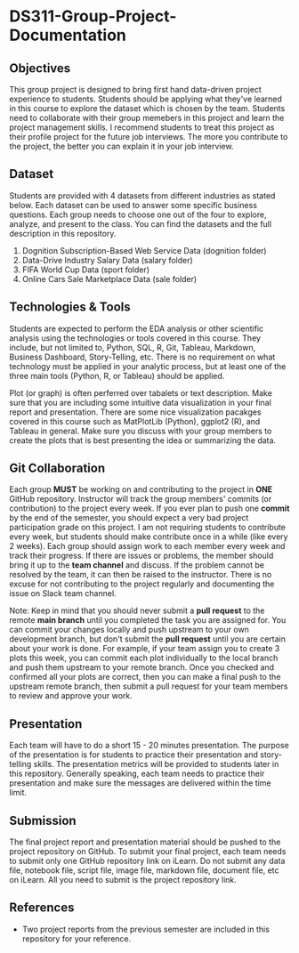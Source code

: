 # DS311-Group-Project-Documentation

## Objectives
This group project is designed to bring first hand data-driven project experience to students. Students should be applying what they've learned in this course to explore the dataset which is chosen by the team. Students need to collaborate with their group memebers in this project and learn the project management skills.  I recommend students to treat this project as their profile project for the future job interviews. The more you contribute to the project, the better you can explain it in your job interview. 

## Dataset
Students are provided with 4 datasets from different industries as stated below.  Each dataset can be used to answer some specific business questions.  Each group needs to choose one out of the four to explore, analyze, and present to the class. You can find the datasets and the full description in this repository.

1. Dognition Subscription-Based Web Service Data (dognition folder)
2. Data-Drive Industry Salary Data (salary folder)
3. FIFA World Cup Data (sport folder)
4. Online Cars Sale Marketplace Data (sale folder)

## Technologies & Tools
Students are expected to perform the EDA analysis or other scientific analysis using the technologies or tools covered in this course.  They include, but not limited to, Python, SQL, R, Git, Tableau, Markdown, Business Dashboard, Story-Telling, etc. There is no requirement on what technology must be applied in your analytic process, but at least one of the three main tools (Python, R, or Tableau) should be applied.  

Plot (or graph) is often perferred over tabalets or text description. Make sure that you are including some intuitive data visualization in your final report and presentation. There are some nice visualization pacakges covered in this course such as MatPlotLib (Python), ggplot2 (R), and Tableau in general.  Make sure you discuss with your group members to create the plots that is best presenting the idea or summarizing the data.

## Git Collaboration
Each group **MUST** be working on and contributing to the project in **ONE** GitHub repository. Instructor will track the group members' commits (or contribution) to the project every week. If you ever plan to push one **commit** by the end of the semester, you should expect a very bad project participation grade on this project.  I am not requiring students to contribute every week, but students should make contribute once in a while (like every 2 weeks).  Each group should assign work to each member every week and track their progress.  If there are issues or problems, the member should bring it up to the **team channel** and discuss.  If the problem cannot be resolved by the team, it can then be raised to the instructor.  There is no excuse for not contributing to the project regularly and documenting the issue on Slack team channel.

Note: Keep in mind that you should never submit a **pull request** to the remote **main branch** until you completed the task you are assigned for.  You can commit your changes locally and push upstream to your own development branch, but don't submit the **pull request** until you are certain about your work is done.  For example, if your team assign you to create 3 plots this week, you can commit each plot individually to the local branch and push them upstream to your remote branch. Once you checked and confirmed all your plots are correct, then you can make a final push to the upstream remote branch, then submit a pull request for your team members to review and approve your work.

## Presentation
Each team will have to do a short 15 - 20 minutes presentation.  The purpose of the presentation is for students to practice their presentation and story-telling skills. The presentation metrics will be provided to students later in this repository.  Generally speaking, each team needs to practice their presentation and make sure the messages are delivered within the time limit.

## Submission
The final project report and presentation material should be pushed to the project repository on GitHub.  To submit your final project, each team needs to submit only one GitHub repository link on iLearn.  Do not submit any data file, notebook file, script file, image file, markdown file, document file, etc on iLearn.  All you need to submit is the project repository link.

## References
- Two project reports from the previous semester are included in this repository for your reference.
